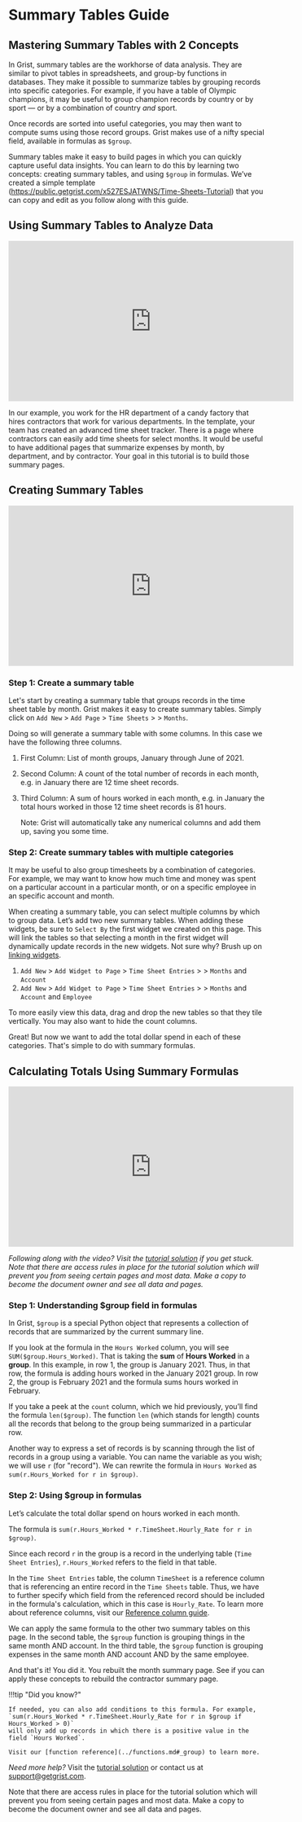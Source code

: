 # Summary Tables Guide

## Mastering Summary Tables with 2 Concepts

In Grist, summary tables are the workhorse of data analysis. They are similar to pivot tables in
spreadsheets, and group-by functions in databases. They make it possible to summarize tables by
grouping records into specific categories. For example, if you have a table of Olympic champions,
it may be useful to group champion records by country or by sport — or by a combination of country
_and_ sport.

Once records are sorted into useful categories, you may then want to compute sums using those
record groups. Grist makes use of a nifty special field, available in formulas as `$group`.

Summary tables make it easy to build pages in which you can quickly capture useful data insights.
You can learn to do this by learning two concepts: creating summary tables, and using `$group` in
formulas. We’ve created a simple template
(<https://public.getgrist.com/x527ESJATWNS/Time-Sheets-Tutorial>) that you can copy and edit as
you follow along with this guide.

## Using Summary Tables to Analyze Data

<iframe width="560" height="315" src="https://www.youtube.com/embed/wSyip0KQRbI?rel=0" frameborder="0" allow="accelerometer; autoplay; encrypted-media; gyroscope; picture-in-picture" allowfullscreen></iframe>

In our example, you work for the HR department of a candy factory that hires contractors that work
for various departments. In the template, your team has created an advanced time sheet tracker.
There is a page where contractors can easily add time sheets for select months. It would be useful
to have additional pages that summarize expenses by month, by department, and by contractor. Your
goal in this tutorial is to build those summary pages.


## Creating Summary Tables

<iframe width="560" height="315" src="https://www.youtube.com/embed/n11mamU78GY?rel=0" frameborder="0" allow="accelerometer; autoplay; encrypted-media; gyroscope; picture-in-picture" allowfullscreen></iframe>

### Step 1: Create a summary table

Let's start by creating a summary table that groups records in the time sheet table by month.
Grist makes it easy to create summary tables. Simply click on `Add New` > `Add Page` >
`Time Sheets` > <span class="grist-icon-lg" style="--icon: var(--icon-Pivot)"></span> > `Months`.

Doing so will generate a summary table with some columns. In this case we have the following three columns.

1. First Column: List of month groups, January through June of 2021.
2. Second Column: A count of the total number of records in each month, e.g. in January there are 12 time sheet records.
3. Third Column: A sum of hours worked in each month, e.g. in January the total hours worked in
   those 12 time sheet records is 81 hours.

   Note: Grist will automatically take any numerical columns and add them up, saving you some time.

### Step 2: Create summary tables with multiple categories

It may be useful to also group timesheets by a combination of categories. For example, we may want
to know how much time and money was spent on a particular account in a particular month, or on a
specific employee in an specific account and month.

When creating a summary table, you can select multiple columns by which to group data. Let’s add
two new summary tables. When adding these widgets, be sure to `Select By` the first widget we
created on this page. This will link the tables so that selecting a month in the first widget will
dynamically update records in the new widgets. Not sure why? Brush up on [linking
widgets](../linking-widgets.md).

1. `Add New` > `Add Widget to Page` > `Time Sheet Entries` >
   <span class="grist-icon-lg" style="--icon: var(--icon-Pivot)"></span> >
   `Months` and `Account`
2. `Add New` > `Add Widget to Page` > `Time Sheet Entries` >
   <span class="grist-icon-lg" style="--icon: var(--icon-Pivot)"></span> >
   `Months` and `Account` and `Employee`

To more easily view this data, drag and drop the new tables so that they tile vertically. You may
also want to hide the count columns.

Great! But now we want to add the total dollar spend in each of these categories. That's simple to
do with summary formulas.


## Calculating Totals Using Summary Formulas

<iframe width="560" height="315" src="https://www.youtube.com/embed/4-ihoU1m3rc?rel=0" frameborder="0" allow="accelerometer; autoplay; encrypted-media; gyroscope; picture-in-picture" allowfullscreen></iframe>

_Following along with the video? Visit the [tutorial
solution](https://public.getgrist.com/uR353rDVZhmX/Time-Sheets-Template-Solution) if you get
stuck. Note that there are access rules in place for the tutorial solution which will prevent you
from seeing certain pages and most data. Make a copy to become the document owner and see all data
and pages._


### Step 1: Understanding $group field in formulas

In Grist, `$group` is a special Python object that represents a collection of records that are
summarized by the current summary line.

If you look at the formula in the `Hours Worked` column, you will see `SUM($group.Hours_Worked)`.
That is taking the **sum** of **Hours Worked** in a **group**. In this example, in row 1, the
group is January 2021. Thus, in that row, the formula is adding hours worked in the January 2021
group. In row 2, the group is February 2021 and the formula sums hours worked in February.

If you take a peek at the `count` column, which we hid previously, you’ll find the formula
`len($group)`. The function `len` (which stands for length) counts all the records that belong to
the group being summarized in a particular row.

Another way to express a set of records is by scanning through the list of records in a group
using a variable. You can name the variable as you wish; we will use `r` (for "record"). We can
rewrite the formula in `Hours Worked` as `sum(r.Hours_Worked for r in $group)`.

### Step 2: Using $group in formulas

Let’s calculate the total dollar spend on hours worked in each month.

The formula is `sum(r.Hours_Worked * r.TimeSheet.Hourly_Rate for r in $group)`.

Since each record `r` in the group is a record in the underlying table (`Time Sheet Entries`),
`r.Hours_Worked` refers to the field in that table.

In the `Time Sheet Entries` table, the column `TimeSheet` is a reference column that is
referencing an entire record in the `Time Sheets` table. Thus, we have to further specify which
field from the referenced record should be included in the formula's calculation, which in this
case is `Hourly_Rate`. To learn more about reference columns, visit our
[Reference column guide](../2021-05-reference-columns.md).

We can apply the same formula to the other two summary tables on this page. In the second table,
the `$group` function is grouping things in the same month AND account. In the third table, the
`$group` function is grouping expenses in the same month AND account AND by the same employee.

And that's it! You did it. You rebuilt the month summary page. See if you can apply these concepts
to rebuild the contractor summary page.


!!!tip "Did you know?"

    If needed, you can also add conditions to this formula. For example,
    `sum(r.Hours_Worked * r.TimeSheet.Hourly_Rate for r in $group if Hours_Worked > 0)`
    will only add up records in which there is a positive value in the field `Hours Worked`.

    Visit our [function reference](../functions.md#_group) to learn more.

*Need more help?* Visit the [tutorial solution](https://public.getgrist.com/uR353rDVZhmX/Time-Sheets-Template-Solution) or contact
us at <support@getgrist.com>.

Note that there are access rules in place for the tutorial solution which will prevent you from
seeing certain pages and most data. Make a copy to become the document owner and see all data and
pages.
